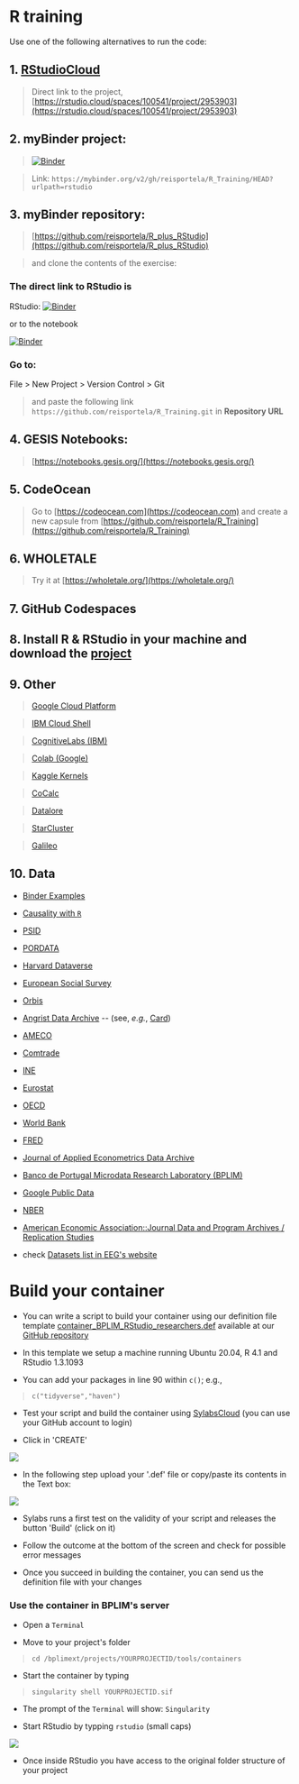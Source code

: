 # R training

Use one of the following alternatives to run the code:

## 1. [RStudioCloud](https://rstudio.cloud)

> Direct link to the project, [https://rstudio.cloud/spaces/100541/project/2953903](https://rstudio.cloud/spaces/100541/project/2953903)

## 2. myBinder project:

> [![Binder](https://mybinder.org/badge_logo.svg)](https://mybinder.org/v2/gh/reisportela/R_Training/HEAD?urlpath=rstudio)

> Link: `https://mybinder.org/v2/gh/reisportela/R_Training/HEAD?urlpath=rstudio`

## 3. myBinder repository:

> [https://github.com/reisportela/R_plus_RStudio](https://github.com/reisportela/R_plus_RStudio)

> and clone the contents of the exercise:

### The direct link to RStudio is

RStudio: [![Binder](https://mybinder.org/badge_logo.svg)](https://mybinder.org/v2/gh/reisportela/R_plus_RStudio/HEAD?urlpath=rstudio)

or to the notebook

[![Binder](https://mybinder.org/badge_logo.svg)](https://mybinder.org/v2/gh/reisportela/R_plus_RStudio/HEAD)

### Go to:

File > New Project > Version Control > Git

> and paste the following link `https://github.com/reisportela/R_Training.git` in **Repository URL**

## 4. GESIS Notebooks:

> [https://notebooks.gesis.org/](https://notebooks.gesis.org/)

## 5. CodeOcean

> Go to [https://codeocean.com](https://codeocean.com) and create a new capsule from [https://github.com/reisportela/R_Training](https://github.com/reisportela/R_Training)

## 6. WHOLETALE

> Try it at [https://wholetale.org/](https://wholetale.org/)

## 7. GitHub Codespaces

## 8. Install R & RStudio in your machine and download the [project](https://github.com/reisportela/R_Training/archive/refs/heads/master.zip)

## 9. Other

<!--- SEE: https://www.dataschool.io/cloud-services-for-jupyter-notebook -->

> [Google Cloud Platform](https://console.cloud.google.com/)

<!--- [Azure](https://azure.microsoft.com/) -->

> [IBM Cloud Shell](https://cloud.ibm.com/shell)

> [CognitiveLabs (IBM)](https://labs.cognitiveclass.ai/)

> [Colab (Google)](https://colab.research.google.com/)

> [Kaggle Kernels](https://www.kaggle.com/)

> [CoCalc](https://cocalc.com/)

> [Datalore](https://datalore.io/)

> [StarCluster](http://star.mit.edu/cluster/)

> [Galileo](https://hypernetlabs.io/galileo/)

## 10. Data

- [Binder Examples](https://github.com/binder-examples)

- [Causality with `R`](https://bookdown.org/paul/applied-causal-analysis/)

- [PSID](https://psidonline.isr.umich.edu/)

- [PORDATA](https://www.pordata.pt/)

- [Harvard Dataverse](https://dataverse.harvard.edu/)

- [European Social Survey](http://www.europeansocialsurvey.org/)

- [Orbis](http://orbiseurope.bvdinfo.com/ip)

- [Angrist Data Archive](https://economics.mit.edu/faculty/angrist/data1/data) -- (see, *e.g.*, [Card](http://economics.mit.edu/faculty/angrist/data1/mhe/card))

- [AMECO](https://ec.europa.eu/info/business-economy-euro/indicators-statistics/economic-databases/macro-economic-database-ameco/ameco-database_en)

- [Comtrade](https://comtrade.un.org/)

- [INE](https://www.ine.pt/)

- [Eurostat](https://ec.europa.eu/eurostat)

- [OECD](https://stats.oecd.org/)

- [World Bank](https://data.worldbank.org/)

- [FRED](https://fred.stlouisfed.org/)

- [Journal of Applied Econometrics Data Archive](http://qed.econ.queensu.ca/jae/)

- [Banco de Portugal Microdata Research Laboratory (BPLIM) ](https://bplim.bportugal.pt/)

- [Google Public Data](https://www.google.com/publicdata/directory)

- [NBER](https://www.nber.org/research/data)

- [American Economic Association::Journal Data and Program Archives / Replication Studies](https://www.aeaweb.org/rfe/showCat.php?cat_id=9)

- check [Datasets list in EEG's website](https://www.eeg.uminho.pt/en/investigar/recursos/Pages/default.aspx)



# Build your container

- You can write a script to build your container using our definition file template [container_BPLIM_RStudio_researchers.def](https://github.com/BPLIM/Manuals/tree/master/ExternalServer/container_BPLIM_RStudio_researchers.def) available at our [GitHub repository](https://github.com/BPLIM/Manuals/tree/master/ExternalServer)

- In this template we setup a machine running Ubuntu 20.04, R 4.1 and RStudio 1.3.1093

- You can add your packages in line 90 within `c()`; e.g.,

> `c("tidyverse","haven")`

- Test your script and build the container using [SylabsCloud](https://cloud.sylabs.io/) (you can use your GitHub account to login)

- Click in 'CREATE'

![](media/SylabsCreate.png)

- In the following step upload your '.def' file or copy/paste its contents in the Text box:

![](media/SylabsBuildContainer.png)

- Sylabs runs a first test on the validity of your script and releases the button 'Build' (click on it)

- Follow the outcome at the bottom of the screen and check for possible error messages

- Once you succeed in building the container, you can send us the definition file with your changes

### Use the container in BPLIM's server

- Open a `Terminal`

- Move to your project's folder

> `cd /bplimext/projects/YOURPROJECTID/tools/containers`

- Start the container by typing

> `singularity shell YOURPROJECTID.sif`

- The prompt of the `Terminal` will show: `Singularity`

- Start RStudio by typping `rstudio` (small caps)

![](media/Singularity_Terminal_Prompt.png)



- Once inside RStudio you have access to the original folder structure of your project



<!-- https://lamadon.com/computing.html -->

<!--
# Training

## LITERATE PROGRAMMING EM R MARKDOWN | 12 e 14/10/2021 | By: Miguel Portela

Data: 12 e 14 de Outubro | 18h00-21h00

Lecionado por: Miguel Portela, Universidade do Minho

Literate Programming trata-se de fusão de uma narrativa descritiva com um código de computador num único documento, a partir do qual tanto a documentação legível por humanos, quanto os arquivos legíveis por computador, podem ser criados.

O trabalho deve ser transparente, fácil de atualizar, manter e replicar.

Literate Programming permite economizar tempo e esforço, permitindo dedicar mais tempo à pesquisa. Literate Programming também é útil para o ensino.

Programa: 

1. Markdown e Pandoc
2. Crie um documento de Markdown e execute o código
3. Desenvolva um relatório
4. Publique o relatório

Referências:

Xie, Y., Allaire, J.J. and Grolemund, G., 2018. *R markdown: The definitive guide*. CRC Press.

[https://bookdown.org/yihui/rmarkdown/](https://bookdown.org/yihui/rmarkdown/)

-->